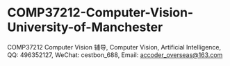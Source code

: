 # COMP37212-Computer-Vision-University-of-Manchester
COMP37212 Computer Vision 辅导, Computer Vision, Artificial Intelligence, QQ: 496352127, WeChat: cestbon_688, Email: accoder_overseas@163.com
